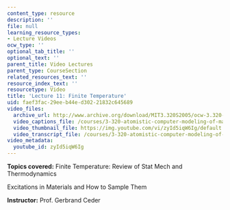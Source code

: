 ```yaml
---
content_type: resource
description: ''
file: null
learning_resource_types:
- Lecture Videos
ocw_type: ''
optional_tab_title: ''
optional_text: ''
parent_title: Video Lectures
parent_type: CourseSection
related_resources_text: ''
resource_index_text: ''
resourcetype: Video
title: 'Lecture 11: Finite Temperature'
uid: faef3fac-29ee-b44e-d302-21832c645689
video_files:
  archive_url: http://www.archive.org/download/MIT3.320S2005/ocw-3.320-lec-9-10mar05-220k.mp4
  video_captions_file: /courses/3-320-atomistic-computer-modeling-of-materials-sma-5107-spring-2005/b459ee2360195d80b40af22a15e60063_zyId5iqW6Ig.vtt
  video_thumbnail_file: https://img.youtube.com/vi/zyId5iqW6Ig/default.jpg
  video_transcript_file: /courses/3-320-atomistic-computer-modeling-of-materials-sma-5107-spring-2005/8a60f2a64a17b877a5a22e82e45051dc_zyId5iqW6Ig.pdf
video_metadata:
  youtube_id: zyId5iqW6Ig
---
```


**Topics covered:** Finite Temperature: Review of Stat Mech and Thermodynamics

Excitations in Materials and How to Sample Them

**Instructor:** Prof. Gerbrand Ceder